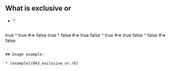 ## What is exclusive or

* ^

   ```ruby
true ^ true #=> false
true ^ false #=> true
false ^ true #=> true
false ^ false #=> false
   ``` 

## Usage example: 

* [example](043_exclusive_or.rb)
